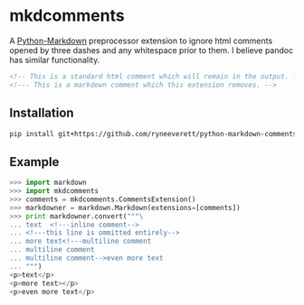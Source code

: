 mkdcomments
===========

A [Python-Markdown](https://github.com/waylan/Python-Markdown) preprocessor extension to ignore html comments opened by three dashes and any whitespace prior to them. I believe pandoc has similar functionality.

```html
<!-- This is a standard html comment which will remain in the output. -->
<!--- This is a markdown comment which this extension removes. -->
```

Installation
------------

```sh
pip install git+https://github.com/ryneeverett/python-markdown-comments.git
```

Example
-------
```python
>>> import markdown
>>> import mkdcomments
>>> comments = mkdcomments.CommentsExtension()
>>> markdowner = markdown.Markdown(extensions=[comments])
>>> print markdowner.convert("""\
... text  <!---inline comment-->
... <!---this line is ommitted entirely-->
... more text<!---multiline comment
... multiline comment
... multiline comment-->even more text
... """)
<p>text</p>
<p>more text></p>
<p>even more text</p>
```
